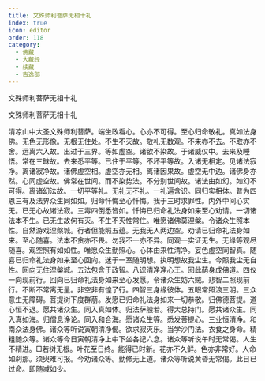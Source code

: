 ```yaml
---
title: 文殊师利菩萨无相十礼
index: true
icon: editor
order: 118
category:
  - 佛藏
  - 大藏经
  - 续藏
  - 古逸部
---
```


  文殊师利菩萨无相十礼  

文殊师利菩萨无相十礼  

清凉山中大圣文殊师利菩萨。端坐政看心。心亦不可得。至心归命敬礼。真如法身佛。无色无形像。无根无住处。不生不灭故。敬礼无数观。不来亦不去。不取亦不舍。远离六入故。出过于三界。等如虚空。诸欲不染故。于诸威仪中。去来及睡悟。常在三昧故。去来悉平等。已住于平等。不坏平等故。入诸无相定。见诸法寂净。离诸寂净故。诸佛虚空相。虚空亦无相。离诸因果故。虚空无中边。诸佛身亦然。心同虚空故。佛常在世间。而不染势法。不分别世间故。诸法由如幻。如幻不可得。离诸幻法故。一切平等礼。无礼无不礼。一礼遍含识。同归实相体。普为四恩三有及法界众生同如如。归命忏悔至心忏悔。我于三时求罪性。内外中间心实无。已无心故诸法寂。三毒四倒悉皆如。忏悔已归命礼法身如来至心劝请。一切诸法本不生。已无生故何有灭。不生不灭性常住。唯愿诸佛莫涅槃。令诸众生照本性。自然游戏涅槃城。行者但能照五蕴。无我无人两边空。劝请已归命礼法身如来。至心随喜。法本不贪亦不畏。勿我不一亦不异。同观一实证无生。无缘等观尽随喜。观空照有如如性。唯愿众生勤照心。心体由来性清净。妄色虚空同智真。随喜已归命礼法身如来至心回向。迷于一室随明想。执明想故我尘生。今照我尘无自性。回向无住涅槃城。五法包含于政智。八识清净净心王。回此荫身成佛道。四仪一向现前行。回向已归命礼法身如来至心发愿。令诸众生妨六贼。悲智二照现前行。不断不常离无量。非空非有惶了行。四智三身缘彼体。五眼常照浪三明。三众意生无障碍。菩提树下度群萠。发愿已归命礼法身如来一切恭敬。归佛德菩提。道心恒不退。愿共诸众生。同入真如体。归法萨般若。得大总持门。愿共诸众生。同入真如海。归僧息诤论。同入和合海。愿诸众生等。悉发菩提心。三业恒清净。和南众法身佛。诸众等听说寅朝清净偈。欲求寂灭乐。当学沙门法。衣食之身命。精粗随众等。诸众等今日寅朝清净上中下坐各记六念。诸众等听说午时无常偈。人生不精进。□若树无根。叶花至日终。能得已时新。花亦不久鲜。色亦非常好。人命如刹那。须臾难可报。今劝诸众等。勤修无上道。诸众等听说黄昏无常偈。此日已过命。即随减如少。  
